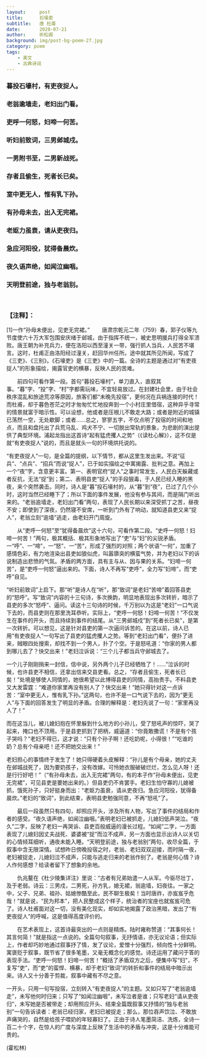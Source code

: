 ```yaml
---
layout:     post
title:      石壕吏
subtitle:   唐 杜甫
date:       2020-07-21
author:     听松阁
background: img/post-bg-poem-27.jpg
category: poem
tags:
    - 美文
    - 古典诗词
---
```


### 暮投石壕村，有吏夜捉人。
### 老翁逾墙走，老妇出门看。
### 吏呼一何怒，妇啼一何苦。
### 听妇前致词，三男邺城戍。
### 一男附书至，二男新战死。
### 存者且偷生，死者长已矣。
### 室中更无人，惟有乳下孙。
### 有孙母未去，出入无完裙。
### 老妪力虽衰，请从吏夜归。
### 急应河阳役，犹得备晨炊。
### 夜久语声绝，如闻泣幽咽。
### 天明登前途，独与老翁别。
<br>

### 【注释】：
[1]一作“孙母未便出，见吏无完裙。”
　　唐肃宗乾元二年（759）春，郭子仪等九节度使六十万大军包围安庆绪于邺城，由于指挥不统一，被史思明援兵打得全军溃败。唐王朝为补充兵力，便在洛阳以西至潼关一带，强行抓人当兵，人民苦不堪言。这时，杜甫正由洛阳经过潼关，赶回华州任所。途中就其所见所闻，写成了《三吏》、《三别》。《石壕吏》是《三吏》中的一篇。全诗的主题是通过对“有吏夜捉人”的形象描绘，揭露官吏的横暴，反映人民的苦难。

　　前四句可看作第一段。首句“暮投石壕村”，单刀直入，直叙其事。“暮”字、“投”字、“村”字都需玩味，不宜轻易放过。在封建社会里，由于社会秩序混乱和旅途荒凉等原因，旅客们都“未晚先投宿”，更何况在兵祸连接的时代！而杜甫，却于暮色苍茫之时才匆匆忙忙地投奔到一个小村庄里借宿，这种异乎寻常的情景就富于暗示性。可以设想，他或者是压根儿不敢走大路；或者是附近的城镇已荡然一空，无处歇脚；或者……总之，寥寥五字，不仅点明了投宿的时间和地点，而且和盘托出了兵荒马乱、鸡犬不宁、一切脱出常轨的景象，为悲剧的演出提供了典型环境。浦起龙指出这首诗“起有猛虎攫人之势”（《读杜心解》），这不仅是就“有吏夜捉人”说的，而且是就头一句的环境烘托说的。

“有吏夜捉人”一句，是全篇的提纲，以下情节，都从这里生发出来。不说“征兵”、“点兵”、“招兵”而说“捉人”，已于如实描绘之中寓揭露、批判之意。再加上一个“夜”字，含意更丰富。第一、表明官府“捉人”之事时常发生，人民白天躲藏或者反抗，无法“捉”到；第二、表明县吏“捉人”的手段狠毒，于人民已经入睡的黑夜，来个突然袭击。同时，诗人是“暮”投石壕村的，从“暮”到“夜”，已过了几个小时，这时当然已经睡下了；所以下面的事件发展，他没有参与其间，而是隔门听出来的。“老翁逾墙走，老妇出门看”两句，表现了人民长期以来深受抓丁之苦，昼夜不安；即使到了深夜，仍然寝不安席，一听到门外有了响动，就知道县吏又来“捉人”，老翁立刻“逾墙”逃走，由老妇开门周旋。

　　从“吏呼一何怒”至“犹得备晨炊”这十六句，可看作第二段。“史呼一何怒！妇啼一何苦！”两句，极其概括、极其形象地写出了“吏”与“妇”的尖锐矛盾。一“呼”、一“啼”，一“怒”、一“苦”，形成了强烈的对照；两个状语“一何”，加重了感情色彩，有力地渲染出县吏如狼似虎，叫嚣隳突的横蛮气势，并为老妇以下的诉说制造出悲愤的气氛。矛盾的两方面，具有主与从、因与果的关系。“妇啼一何苦”，是“吏呼一何怒”逼出来的。下面，诗人不再写“吏呼”，全力写“妇啼”，而“吏呼”自见。

“听妇前致词”上启下。那“听”是诗人在“听”，那“致词”是老妇“苦啼”着回答县吏的“怒呼”。写“致词”内容的十三句诗，多次换韵，明显地表现出多次转折，暗示了县吏的多次“怒呼”、逼问。读这十三句诗的时候，千万别以为这是“老妇”一口气说下去的，而县吏则在那里洗耳恭听。实际上，“吏呼一何怒！妇啼一何苦！”不仅发生在事件的开头，而且持续到事件的结尾。从“三男邺城戍”到“死者长已矣”，是第一次转折。可以想见，这是针对县吏的第一次逼问诉苦的。在这以前，诗人已用“有吏夜捉人”一句写出了县吏的猛虎攫人之势。等到“老妇出门看”，便扑了进来，贼眼四处搜索，却找不到一个男人，扑了个空。于是怒吼道：“你家的男人都到哪儿去了？快交出来！”老妇泣诉说：“三个儿子都当兵守邺城去了。

一个儿子刚刚捎来一封信，信中说，另外两个儿子已经牺牲了！……”泣诉的时候，也许县吏不相信，还拿出信来交县吏看。总之，“存者且偷生，死者长已矣！”处境是够使人同情的，她很希望以此博得县吏的同情，高抬贵手。不料县吏又大发雷霆：“难道你家里再没有别人了？快交出来！”她只得针对这一点诉苦：“室中更无人，惟有乳下孙。”这两句，也许不是一口气说下去的，因为“更无人”与下面的回答发生了明显的矛盾。合理的解释是：老妇先说了一句：“家里再没人了！”

而在这当儿，被儿媳妇抱在怀里躲到什么地方的小孙儿，受了怒吼声的惊吓，哭了起来，掩口也不顶用。于是县吏抓到了把柄，威逼道：“你竟敢撒谎！不是有个孩子哭吗？”老妇不得已，这才说：“只有个孙子啊！还吃奶呢，小得很！”“吃谁的奶？总有个母亲吧！还不把她交出来！”

老妇担心的事情终于发生了！她只得硬着头皮解释：“孙儿是有个母亲，她的丈夫在邺城战死了，因为要奶孩子，没有改嫁。可怜她衣服破破烂烂，怎么见人呀！还是行行好吧！”（“有孙母未去，出入无完裙”两句，有的本子作“孙母未便出，见吏无完裙”，可见县吏是要她出来的。）但县吏仍不肯罢手。老妇生怕守寡的儿媳被抓，饿死孙子，只好挺身而出：“老妪力虽衰，请从吏夜归。急应河阳役，犹得备晨炊。”老妇的“致词”，到此结束，表明县吏勉强同意，不再“怒吼”了。

　　最后一段虽然只有四句，却照应开头，涉及所有人物，写出了事件的结局和作者的感受。“夜久语声绝，如闻泣幽咽。”表明老妇已被抓走，儿媳妇低声哭泣。“夜久”二字，反映了老妇一再哭诉、县吏百般威逼的漫长过程。“如闻”二字，一方面表现了儿媳妇因丈夫战死、婆婆被“捉”而泣不成声，另一方面也显示出诗人以关切的心情倾耳细听，通夜未能入睡。“天明登前途，独与老翁别”两句，收尽全篇，于叙事中含无限深情。试想昨日傍晚投宿之时，老翁、老妇双双迎接，而时隔一夜，老妇被捉走，儿媳妇泣不成声，只能与逃走归来的老翁作别了。老翁是何心情？诗人作何感想？给读者留下了想象的余地。

　　仇兆鳌在《杜少陵集详注》里说：“古者有兄弟始遣一人从军。今驱尽壮丁，及于老弱。诗云：三男戍，二男死，孙方乳，媳无裙，翁逾墙，妇夜往。一家之中，父子、兄弟、祖孙、姑媳惨酷至此，民不聊生极矣！当时唐祚，亦岌岌乎危哉！”就是说，“民为邦本”，把人民整成这个样子，统治者的宝座也就岌岌可危了。诗人杜甫面对这一切，没有美化现实，却如实地揭露了政治黑暗，发出了“有吏夜捉人”的呼喊，这是值得高度评价的。

　　在艺术表现上，这首诗最突出的一点则是精炼。陆时雍称赞道：“其事何长！其言何简！”就是指这一点说的。全篇句句叙事，无抒情语，亦无议论语；但实际上，作者却巧妙地通过叙事抒了情，发了议论，爱憎十分强烈，倾向性十分鲜明。寓褒贬于叙事，既节省了很多笔墨，又毫无概念化的感觉。诗还运用了藏问于答的表现手法。“吏呼一何怒！妇啼一何苦！”概括了矛盾双方之后，便集中写“妇”，不复写“吏”，而“吏”的蛮悍、横暴，却于老妇“致词”的转折和事件的结局中暗示出来。诗人又十分善于剪裁，叙事中藏有不尽之意。

一开头，只用一句写投宿，立刻转入“有吏夜捉人”的主题。又如只写了“老翁逾墙走”，未写他何时归来；只写了“如闻泣幽咽”，未写泣者是谁；只写老妇“请从吏夜归”，未写她是否被带走；却用照应开头、结束全篇既叙事又抒情的“独与老翁别”一句告诉读者：老翁已经归家，老妇已被捉走；那么，那位吞声饮泣、不敢放声痛哭的，自然是给孩子喂奶的年轻寡妇了。正由于诗人笔墨简洁、洗炼，全诗一百二十个字，在惊人的广度与深度上反映了生活中的矛盾与冲突，这是十分难能可贵的。

(霍松林)
